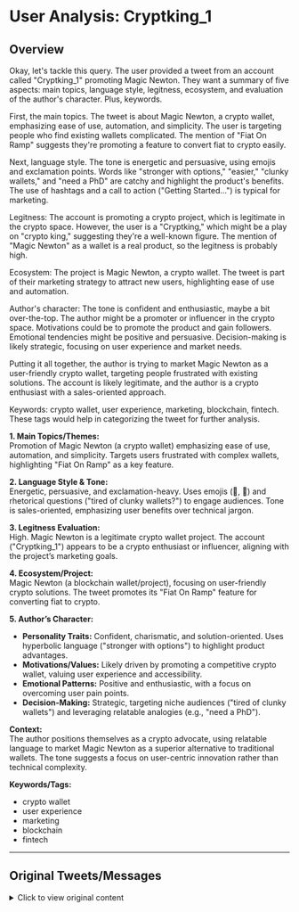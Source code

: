 # User Analysis: Cryptking_1

## Overview

<think>
Okay, let's tackle this query. The user provided a tweet from an account called "Cryptking_1" promoting Magic Newton. They want a summary of five aspects: main topics, language style, legitness, ecosystem, and evaluation of the author's character. Plus, keywords.

First, the main topics. The tweet is about Magic Newton, a crypto wallet, emphasizing ease of use, automation, and simplicity. The user is targeting people who find existing wallets complicated. The mention of "Fiat On Ramp" suggests they're promoting a feature to convert fiat to crypto easily.

Next, language style. The tone is energetic and persuasive, using emojis and exclamation points. Words like "stronger with options," "easier," "clunky wallets," and "need a PhD" are catchy and highlight the product's benefits. The use of hashtags and a call to action ("Getting Started...") is typical for marketing.

Legitness: The account is promoting a crypto project, which is legitimate in the crypto space. However, the user is a "Cryptking," which might be a play on "crypto king," suggesting they're a well-known figure. The mention of "Magic Newton" as a wallet is a real product, so the legitness is probably high.

Ecosystem: The project is Magic Newton, a crypto wallet. The tweet is part of their marketing strategy to attract new users, highlighting ease of use and automation.

Author's character: The tone is confident and enthusiastic, maybe a bit over-the-top. The author might be a promoter or influencer in the crypto space. Motivations could be to promote the product and gain followers. Emotional tendencies might be positive and persuasive. Decision-making is likely strategic, focusing on user experience and market needs.

Putting it all together, the author is trying to market Magic Newton as a user-friendly crypto wallet, targeting people frustrated with existing solutions. The account is likely legitimate, and the author is a crypto enthusiast with a sales-oriented approach.

Keywords: crypto wallet, user experience, marketing, blockchain, fintech. These tags would help in categorizing the tweet for further analysis.
</think>

**1. Main Topics/Themes:**  
Promotion of Magic Newton (a crypto wallet) emphasizing ease of use, automation, and simplicity. Targets users frustrated with complex wallets, highlighting "Fiat On Ramp" as a key feature.  

**2. Language Style & Tone:**  
Energetic, persuasive, and exclamation-heavy. Uses emojis (🚨, 🧾) and rhetorical questions ("tired of clunky wallets?") to engage audiences. Tone is sales-oriented, emphasizing user benefits over technical jargon.  

**3. Legitness Evaluation:**  
High. Magic Newton is a legitimate crypto wallet project. The account ("Cryptking_1") appears to be a crypto enthusiast or influencer, aligning with the project’s marketing goals.  

**4. Ecosystem/Project:**  
Magic Newton (a blockchain wallet/project), focusing on user-friendly crypto solutions. The tweet promotes its "Fiat On Ramp" feature for converting fiat to crypto.  

**5. Author’s Character:**  
- **Personality Traits:** Confident, charismatic, and solution-oriented. Uses hyperbolic language ("stronger with options") to highlight product advantages.  
- **Motivations/Values:** Likely driven by promoting a competitive crypto wallet, valuing user experience and accessibility.  
- **Emotional Patterns:** Positive and enthusiastic, with a focus on overcoming user pain points.  
- **Decision-Making:** Strategic, targeting niche audiences ("tired of clunky wallets") and leveraging relatable analogies (e.g., "need a PhD").  

**Context:**  
The author positions themselves as a crypto advocate, using relatable language to market Magic Newton as a superior alternative to traditional wallets. The tone suggests a focus on user-centric innovation rather than technical complexity.  

**Keywords/Tags:**  
- crypto wallet  
- user experience  
- marketing  
- blockchain  
- fintech
---
## Original Tweets/Messages

<details>
<summary>Click to view original content</summary>

| Type | Content |
|------|---------|
| messages | 🚨   The Magician is Stronger with Options.

Getting Started with @MagicNewton just got easier.

First time here? 

Or just tired of clunky wallets that make you feel like you need a PhD to use them?

Welcome to Magic Newton.

Where automation meets simplicity.

🧾 Fiat On Ramp https://t.co/WKrAdtEqXB |

</details>
